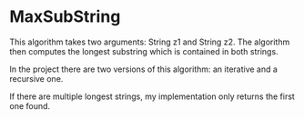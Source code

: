 # MaxSubString
This algorithm takes two arguments: String z1 and String z2. The algorithm then computes the longest substring which is contained in both strings.

In the project there are two versions of this algorithm: an iterative and a recursive one.

If there are multiple longest strings, my implementation only returns the first one found.


